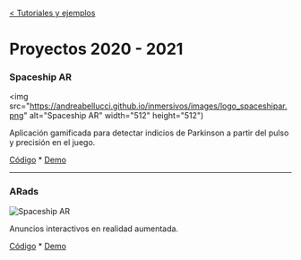 [< Tutoriales y ejemplos](https://andreabellucci.github.io/inmersivos/)
# Proyectos 2020 - 2021

### Spaceship AR

<img src="https://andreabellucci.github.io/inmersivos/images/logo_spaceshipar.png" alt="Spaceship AR" width="512" height="512")

Aplicación gamificada para detectar indicios de Parkinson a partir del pulso y precisión en el juego.

[Código](https://replit.com/@ANDREABELLUCCI1/spaceshipar) * [Demo](https://spaceshipar.andreabellucci1.repl.co)

***

### ARads

![Spaceship AR](https://andreabellucci.github.io/inmersivos/images/logo_arads.png "Spaceship AR")

Anuncios interactivos en realidad aumentada.

[Código](https://replit.com/@ANDREABELLUCCI1/arads) * [Demo](https://arads.andreabellucci1.repl.co)